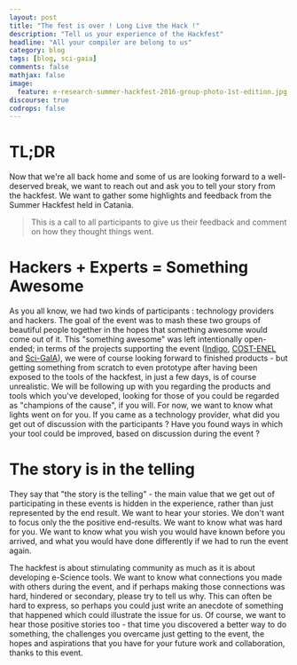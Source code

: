 ```yaml
---
layout: post
title: "The fest is over ! Long Live the Hack !"
description: "Tell us your experience of the Hackfest"
headline: "All your compiler are belong to us"
category: blog
tags: [blog, sci-gaia]
comments: false
mathjax: false
image:
  feature: e-research-summer-hackfest-2016-group-photo-1st-edition.jpg
discourse: true
codrops: false
---
```


# TL;DR

Now that we're all back home and some of us are looking forward to a well-deserved break, we want to reach out and ask you to tell your story from the hackfest. We want to gather some highlights and feedback from the Summer Hackfest held in Catania.

> This is a call to all participants to give us their feedback and comment on how they thought things went.

# Hackers + Experts = Something Awesome

As you all know, we had two kinds of participants : technology providers and hackers. The goal of the event was to mash these two groups of beautiful people together in the hopes that something awesome would come out of it.  This "something awesome" was left intentionally open-ended; in terms of the projects supporting the event ([Indigo](https://www.indigo-datacloud.eu/), [COST-ENEL](http://www.elexicography.eu/) and [Sci-GaIA](http://www.sci-gaia.eu)), we were of course looking forward to finished products - but getting something from scratch to even prototype after having been exposed to the tools of the hackfest, in just a few days, is of course unrealistic. We will be following up with you regarding the products and tools which you've developed, looking for those of you could be regarded as "champions of the cause", if you will. For now, we want to know what lights went on for you. If you came as a technology provider, what did you get out of discussion with the participants ? Have you found ways in which your tool could be improved, based on discussion during the event ?

# The story is in the telling

They say that "the story is the telling" - the main value that we get out of participating in these events is hidden in the experience, rather than just represented by the end result. We want to hear your stories. We don't want to focus only the the positive end-results. We want to know what was hard for you. We want to know what you wish you would have known before you arrived, and what you would have done differently if we had to run the event again.

The hackfest is about stimulating community as much as it is about developing e-Science tools. We want to know what connections you made with others during the event, and if perhaps making those connections was hard, hindered or secondary, please try to tell us why. This can often be hard to express, so perhaps you could just write an anecdote of something that happened which could illustrate the issue for us. Of course, we want to hear those positive stories too - that time you discovered a better way to do something, the challenges you overcame just getting to the event, the hopes and aspirations that you have for your future work and collaboration, thanks to this event.
